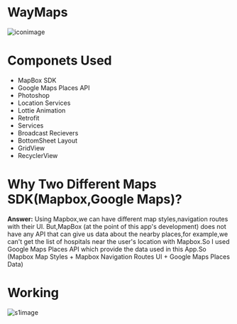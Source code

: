  # WayMaps 
  ![iconimage](https://i.ibb.co/cNf6QxD/web-hi-res-512.png)  
  
# Componets Used
- MapBox SDK
- Google Maps Places API
- Photoshop
- Location Services
- Lottie Animation 
- Retrofit
- Services
- Broadcast Recievers
- BottomSheet Layout
- GridView
- RecyclerView

# Why Two Different Maps SDK(Mapbox,Google Maps)?
**Answer:** Using Mapbox,we can have different map styles,navigation routes with their UI.
But,MapBox (at the point of this app's development) does not have any API that can give us data about the nearby places,for example,we can't get the list of hospitals 
near the user's location with Mapbox.So I used Google Maps Places API which provide the data used in this App.So
(Mapbox Map Styles + Mapbox Navigation Routes UI + Google Maps Places Data) 

 
 # Working
 ![s1image](https://media.giphy.com/media/dUSkRGD1ugqsA83XJu/giphy.gif) 
  
 
 


